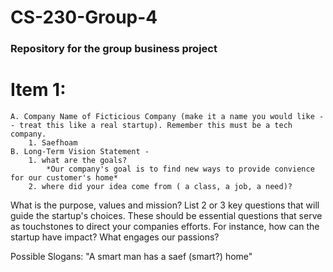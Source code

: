 # CS-230-Group-4
### Repository for the group business project
# Item 1:
    A. Company Name of Ficticious Company (make it a name you would like -- treat this like a real startup). Remember this must be a tech company.
        1. Saefhoam
    B. Long-Term Vision Statement -
        1. what are the goals?
            *Our company's goal is to find new ways to provide convience for our customer's home*
        2. where did your idea come from ( a class, a job, a need)?
What is the purpose, values and mission? List 2 or 3 key questions that will guide the startup's choices. These should be essential questions that serve as touchstones to direct your companies efforts. For instance, how can the startup have impact? What engages our passions?


Possible Slogans: 
"A smart man has a saef (smart?) home"
